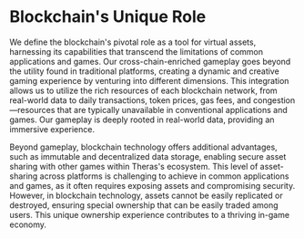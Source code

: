 # Blockchain's Unique Role

We define the blockchain's pivotal role as a tool for virtual assets, harnessing its capabilities that transcend the limitations of common applications and games. Our cross-chain-enriched gameplay goes beyond the utility found in traditional platforms, creating a dynamic and creative gaming experience by venturing into different dimensions. This integration allows us to utilize the rich resources of each blockchain network, from real-world data to daily transactions, token prices, gas fees, and congestion—resources that are typically unavailable in conventional applications and games. Our gameplay is deeply rooted in real-world data, providing an immersive experience.

Beyond gameplay, blockchain technology offers additional advantages, such as immutable and decentralized data storage, enabling secure asset sharing with other games within Theras's ecosystem. This level of asset-sharing across platforms is challenging to achieve in common applications and games, as it often requires exposing assets and compromising security. However, in blockchain technology, assets cannot be easily replicated or destroyed, ensuring special ownership that can be easily traded among users. This unique ownership experience contributes to a thriving in-game economy.
